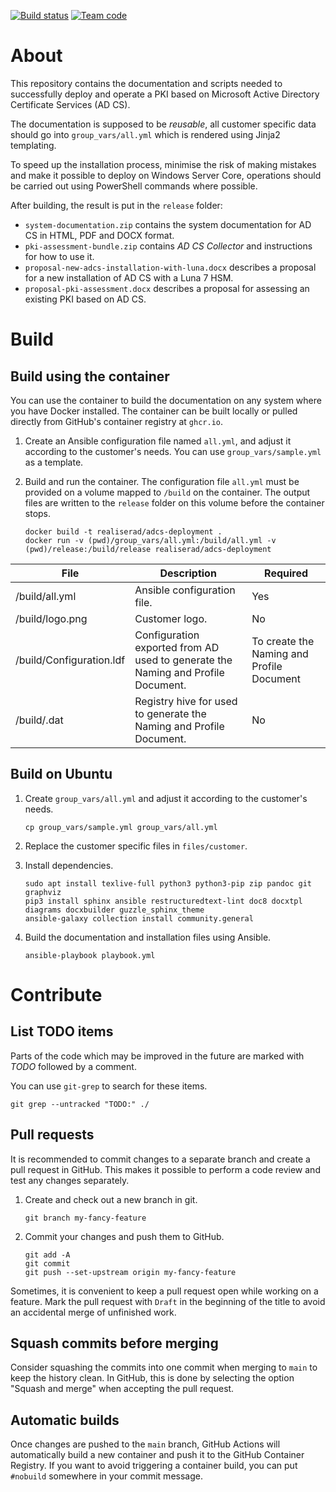 [![Build status](https://github.com/Realiserad/adcs-deployment/actions/workflows/publish.yml/badge.svg?event=push&branch=main)](https://github.com/Realiserad/adcs-deployment/actions/workflows/publish.yml) [![Team code](https://img.shields.io/badge/Microsoft%20Teams-%205jgml78-blue)](https://teams.microsoft.com/l/team/19%3aBKDkg5ijTYApAkIk9B6KicipJoOAlNAHMa0yUT8x5Kw1%40thread.tacv2/conversations?groupId=4ab59700-06cf-4c80-a1a9-9534f549513d&tenantId=65f51067-7d65-4aa9-b996-4cc43a0d7111)

About
=====

This repository contains the documentation and scripts needed to successfully deploy and operate a PKI based on Microsoft Active Directory Certificate Services (AD CS).

The documentation is supposed to be *reusable*, all customer specific data should go into ``group_vars/all.yml`` which is rendered using Jinja2 templating.

To speed up the installation process, minimise the risk of making mistakes and make it possible to deploy on Windows Server Core, operations should be carried out using PowerShell commands where possible.

After building, the result is put in the ``release`` folder:

- ``system-documentation.zip`` contains the system documentation for AD CS in HTML, PDF and DOCX format.
- ``pki-assessment-bundle.zip`` contains *AD CS Collector* and instructions for how to use it.
- ``proposal-new-adcs-installation-with-luna.docx`` describes a proposal for a new installation of AD CS with a Luna 7 HSM.
- ``proposal-pki-assessment.docx`` describes a proposal for assessing an existing PKI based on AD CS.

Build
=====

Build using the container
-------------------------

You can use the container to build the documentation on any system where you have Docker installed. The container can be built locally or pulled directly from GitHub's container registry at ``ghcr.io``.

1. Create an Ansible configuration file named ``all.yml``, and adjust it according to the customer's needs. You can use ``group_vars/sample.yml`` as a template.

2. Build and run the container. The configuration file ``all.yml`` must be provided on a volume mapped to ``/build`` on the container. The output files are written to the ``release`` folder on this volume before the container stops.
    ```
    docker build -t realiserad/adcs-deployment .
    docker run -v (pwd)/group_vars/all.yml:/build/all.yml -v (pwd)/release:/build/release realiserad/adcs-deployment
    ```

| File                     | Description                                                                      | Required                                  |
|--------------------------|----------------------------------------------------------------------------------|-------------------------------------------|
| /build/all.yml           | Ansible configuration file.                                                      | Yes                                       |
| /build/logo.png          | Customer logo.                                                                   | No                                        |
| /build/Configuration.ldf | Configuration exported from AD used to generate the Naming and Profile Document. | To create the Naming and Profile Document |
| /build/<CA name>.dat     | Registry hive for <CA name> used to generate the Naming and Profile Document.    | No                                        |

Build on Ubuntu
---------------

1. Create ``group_vars/all.yml`` and adjust it according to the customer's needs.
    ```
    cp group_vars/sample.yml group_vars/all.yml
    ```

2. Replace the customer specific files in ``files/customer``.

3. Install dependencies.
    ```
    sudo apt install texlive-full python3 python3-pip zip pandoc git graphviz
    pip3 install sphinx ansible restructuredtext-lint doc8 docxtpl diagrams docxbuilder guzzle_sphinx_theme
    ansible-galaxy collection install community.general
    ```

4. Build the documentation and installation files using Ansible.
    ```
    ansible-playbook playbook.yml
    ```
Contribute
==========

List TODO items
---------------

Parts of the code which may be improved in the future are marked with *TODO* followed by a comment.

You can use ``git-grep`` to search for these items.
```
git grep --untracked "TODO:" ./
```

Pull requests
-------------

It is recommended to commit changes to a separate branch and create a pull request in GitHub. This makes it possible to perform a code review and test any changes separately.

1. Create and check out a new branch in git.
    ```
    git branch my-fancy-feature
    ```

2. Commit your changes and push them to GitHub.
    ```
    git add -A
    git commit
    git push --set-upstream origin my-fancy-feature
    ```
Sometimes, it is convenient to keep a pull request open while working on a feature. Mark the pull request with ``Draft`` in the beginning of the title to avoid an accidental merge of unfinished work.

Squash commits before merging
-----------------------------

Consider squashing the commits into one commit when merging to ``main`` to keep the history clean. In GitHub, this is done by selecting the option "Squash and merge" when accepting the pull request.

Automatic builds
----------------

Once changes are pushed to the ``main`` branch, GitHub Actions will automatically build a new container and push it to the GitHub Container Registry. If you want to avoid triggering a container build, you can put ``#nobuild`` somewhere in your commit message.
